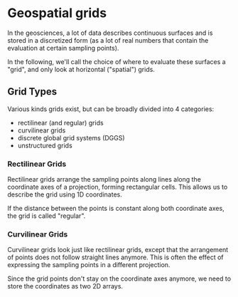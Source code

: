 # Geospatial grids

In the geosciences, a lot of data describes continuous surfaces and is stored in a discretized form (as a lot of real numbers that contain the evaluation at certain sampling points).

In the following, we'll call the choice of where to evaluate these surfaces a "grid", and only look at horizontal ("spatial") grids.

## Grid Types

Various kinds grids exist, but can be broadly divided into 4 categories:

- rectilinear (and regular) grids
- curvilinear grids
- discrete global grid systems (DGGS)
- unstructured grids

### Rectilinear Grids

Rectilinear grids arrange the sampling points along lines along the coordinate axes of a projection, forming rectangular cells. This allows us to describe the grid using 1D coordinates.

If the distance between the points is constant along both coordinate axes, the grid is called "regular".

<!-- Add a graphic describing the grid -->

### Curvilinear Grids

Curvilinear grids look just like rectilinear grids, except that the arrangement of points does not follow straight lines anymore. This is often the effect of expressing the sampling points in a different projection.

Since the grid points don't stay on the coordinate axes anymore, we need to store the coordinates as two 2D arrays.

<!-- Add a graphic describing the grid -->
